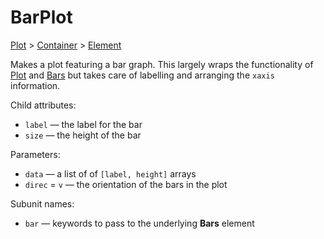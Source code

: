 # BarPlot

[Plot](/docs/plot) > [Container](/docs/container) > [Element](/docs/element)

Makes a plot featuring a bar graph. This largely wraps the functionality of [Plot](/docs/plot) and [Bars](/docs/bars) but takes care of labelling and arranging the `xaxis` information.

Child attributes:
- `label` — the label for the bar
- `size` — the height of the bar

Parameters:
- `data` — a list of of `[label, height]` arrays
- `direc` = `v` — the orientation of the bars in the plot

Subunit names:
- `bar` — keywords to pass to the underlying **Bars** element
